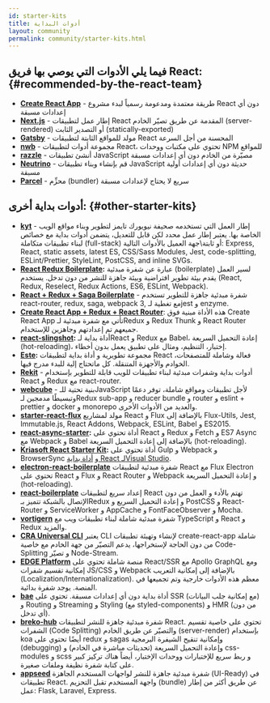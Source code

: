 ```yaml
---
id: starter-kits
title: أدوات البداية
layout: community
permalink: community/starter-kits.html
---
```


## فيما يلي الأدوات التي يوصي بها فريق React: {#recommended-by-the-react-team}

* **[Create React App](https://github.com/facebook/create-react-app)** - طريقة معتمدة ومدعومة رسمياً لبدء مشروع React دون أي إعدادات مسبقة
* **[Next.js](https://nextjs.org/)** - إطار عمل لتطبيقات React المقدمة عن طريق تصيّر الخادم (server-rendered) أو التصدير الثابت (statically-exported)
* **[Gatsby](https://www.gatsbyjs.org/)** - مولد للمواقع الثابتة لتطبيقات React المحسنة من أجل السرعة
* **[nwb](https://github.com/insin/nwb)** - مجموعة أدوات لتطبيقات React، تحتوي على مكتبات ووحدات NPM للمواقع
* **[razzle](https://github.com/jaredpalmer/razzle)** - أنشئ تطبيقات JavaScript مصيّرة من الخادم دون أي إعدادات مسبقة
* **[Neutrino](https://neutrino.js.org/)** - قم بإنشاء وبناء تطبيقات JavaScript حديثة دون أي إعدادات أولية مسبقة
* **[Parcel](https://parceljs.org)** - محزِّم (bundler) سريع لا يحتاج لإعدادات مسبقة
## أدوات بداية أخرى: {#other-starter-kits}

* **[kyt](https://github.com/nytimes/kyt)** - إطار العمل التي تستخدمه صحيفة نيويورك تايمز لتطوير وبناء مواقع الويب الخاصة بها. يعتبر إطار عمل محدد لكن قابل للتعديل، يتضمن أدوات بداية مع خصائص لبناء تطبيقات متكاملة (full-stack) أو ثابتة\جهة العميل بالأدوات التالية: Express, React, static assets, latest ES, CSS/Sass Modules, Jest, code-splitting, ESLint/Prettier, StyleLint, PostCSS, and inline SVGs.
* **[React Redux Boilerplate](https://github.com/iroy2000/react-redux-boilerplate):** عبارة عن شفرة مبدئية (boilerplate) لسير العمل يقدم بيئة تطوير افتراضية وبيئة جاهزة للنشر من دون تدخل. يستخدم (React, Redux, Reselect, Redux Actions, ES6, ESLint, Webpack).
* **[React + Redux + Saga Boilerplate](https://github.com/gilbarbara/react-redux-saga-boilerplate)** -
شفرة مبدئية جاهزة للتطوير تستخدم react-router, redux, saga, webpack 3, مع تغطية لـjest و enzyme.
* **[Create React App + Redux + React Router](https://github.com/notrab/create-react-app-redux)**: هذه الأداة مبنية فوق Create React App تأتي مع شفرة مبدئية لـRedux و Redux Thunk و React Router جميعهم تم إعدادتهم وجاهزين للإستخدام.
* **[react-slingshot](https://github.com/coryhouse/react-slingshot):** أداة بداية لـReact و Redux مع Babel، إعادة التحميل السريعة (hot-reloading)، إختبار، التنظيم، ومثال على تطبيق يعمل بدون أخطاء.
* **[Este](https://github.com/este/este):** مجموعة تطويرية و أداة بداية لتطبيقات React فعالة وشاملة للمتصفحات، الخوادم والأجهزة المتنقلة. كل ماتحتاج إلية للبدء مدرج فيها.
* **[Rekit](https://github.com/supnate/rekit)** - أدوات بداية وشفرات مبدئية لبناء تطبيقات للويب قابلة للتطوير بإستخدام React و Redux مع react-router.
* **[webcube](https://github.com/dexteryy/Project-WebCube)** - بنية تحتية للـJavaScript لأجل تطبيقات ومواقع شاملة، توفر دعمًا وتبسيطًا مدمجين لـRedux sub-app و reducer bundle و router و eslint + prettier و docker و monorepo والعديد من الأدوات الأخرى.
 * **[starter-react-flux](https://github.com/SokichiFujita/starter-react-flux)** مولد لمشاريع React و Flux بالإضافة إلى Flux-Utils, Jest, Immutable.js, React Addons, Webpack, ESLint, Babel و ES2015.
 * **[react-async-starter](https://github.com/didierfranc/react-async-starter):** أداة تحتوي على React و Redux و Fetch و ES7 Async مع Webpack و Babel بالإضافة إلى إعادة التحميل السريعة (hot-reloading).
 * **[Kriasoft React Starter Kit](https://github.com/kriasoft/react-starter-kit):** أداة تحتوي على Gulp و Webpack و BrowserSync و [أداة بداية React لـVisual Studio](https://marketplace.visualstudio.com/items?itemName=KonstantinTarkus.ReactjsStarterKit).
 * **[electron-react-boilerplate](https://github.com/chentsulin/electron-react-boilerplate)** شفرة مبدئية لتطبيقات React مع Flux Electron تحتوي على React و Flux و React Router و Webpack و إعادة التحميل السريعة (hot-reloading).
 * **[react-boilerplate](https://github.com/mxstbr/react-boilerplate)** إعداد سريع لتطبيقات React تهتم بالأدء و العمل من دون الإتصال بالشبكة تتميز بـRedux و إعادة التحميل السريع و PostCSS و React-Router و ServiceWorker و AppCache و FontFaceObserver و Mocha.
 * **[vortigern](https://github.com/barbar/vortigern)** شفرة مبدئية شاملة لبناء تطبيقات ويب مع TypeScript و React و Redux والمزيد.
 * **[CRA Universal CLI](https://github.com/antonybudianto/cra-universal)** يعتبر CLI لإنشاء وتهيئة تطبيقات create-react-app شاملة من دون الحاجة لإستخراجها، يدعم التصيّر من جهة الخادم مع خاصية Code-Splitting و تصيّر Node-Stream.
 * **[EDGE Platform](https://github.com/sebastian-software/edge)** منصة شاملة تحتوي على React/SSR مع Apollo GraphQL ومع إمكانية تقسيم شفرات JS/CSS و Webpack بالإضافة إلى إمكانية التعريب (Localization/Internationalization). معظم هذه الأدوات خارجية وتم تجميعها في المنصة. يوجد شفرة بدائية.
 * **[bae](https://github.com/siddharthkp/bae)** أداة بداية دون أي إعدادات مسبقة. تحتوي على SSR (مع إمكانية جلب البيانات) و Routing و Streaming و Styling (مع styled-components) و HMR (من دون أي تدخل).
 * **[breko-hub](https://github.com/tomatau/breko-hub)** شفرة مبدئية جاهزة للنشر لتطبيقات React. تحتوي على خاصية تقسيم الشفرات (Code Splitting) والتصيّر عن طريق الخادم (server-render) بإستخدام koa أيضًا تحتوي على redux و sagas وإمكانية تنقيح الشيفرة البرمجية (debugging) وإعادة التحميل السريعة (تحديثات مباشرة في الخادم) و css-modules و scss و ربط سريع للإختبارات ووحدات الإختبار، أيضاً هناك تركيز كبير على كتابة شفرة نظيفة وملفات صغيرة.
 * **[appseed](https://github.com/rosoftdeveloper/appseed)** شفرة مبدئية جاهزة للنشر لواجهات المستخدم الجاهزة (UI-Ready) في تطبيقات React. واجهة المستخدم تقبل التحزيم (bundle) عن طريق أكثر من إطار عمل: Flask, Laravel, Express.
